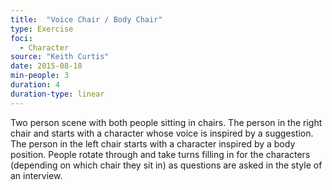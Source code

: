 ```yaml
---
title:  "Voice Chair / Body Chair"
type: Exercise
foci:
  - Character
source: "Keith Curtis"
date: 2015-08-18
min-people: 3
duration: 4
duration-type: linear
---
```

Two person scene with both people sitting in chairs.
The person in the right chair and starts with a character whose voice is inspired by a suggestion.
The person in the left chair starts with a character inspired by a body position.
People rotate through and take turns filling in for the characters (depending on which chair they sit in) as questions are asked in the style of an interview.
